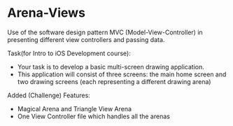 # Arena-Views
Use of the software design pattern MVC (Model-View-Controller) in presenting different view controllers and passing data.

Task(for Intro to iOS Development course):
- Your task is to develop a basic multi-screen drawing application. 
- This application will consist of three screens: the main home screen and two drawing screens 
  (each representing a different drawing arena)

Added (Challenge) Features: 
- Magical Arena and Triangle View Arena
- One View Controller file which handles all the arenas
